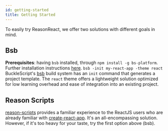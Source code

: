 ```yaml
---
id: getting-started
title: Getting Started
---
```

To easily try ReasonReact, we offer two solutions with different goals in mind.
## Bsb
**Prerequisites**: having `bsb` installed, through `npm install -g bs-platform`. Further installation instructions [here](http://bucklescript.github.io/bucklescript/Manual.html#_installation).
`bsb -init my-react-app -theme react`
BuckleScript's [bsb](http://bucklescript.github.io/bucklescript/Manual.html#_bucklescript_build_system_code_bsb_code) build system has an `init` command that generates a project template. The `react` theme offers a lightweight solution optimized for low learning overhead and ease of integration into an existing project.
## Reason Scripts
[reason-scripts](https://github.com/reasonml-community/reason-scripts) provides a familiar experience to the ReactJS users who are already familiar with [create-react-app](https://github.com/facebookincubator/create-react-app). It's an all-encompassing solution. However, if it's too heavy for your taste, try the first option above (bsb).
